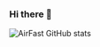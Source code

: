 ### Hi there 👋

![AirFast GitHub stats](https://github-readme-stats.vercel.app/api?username=airfast&show_icons=true)
